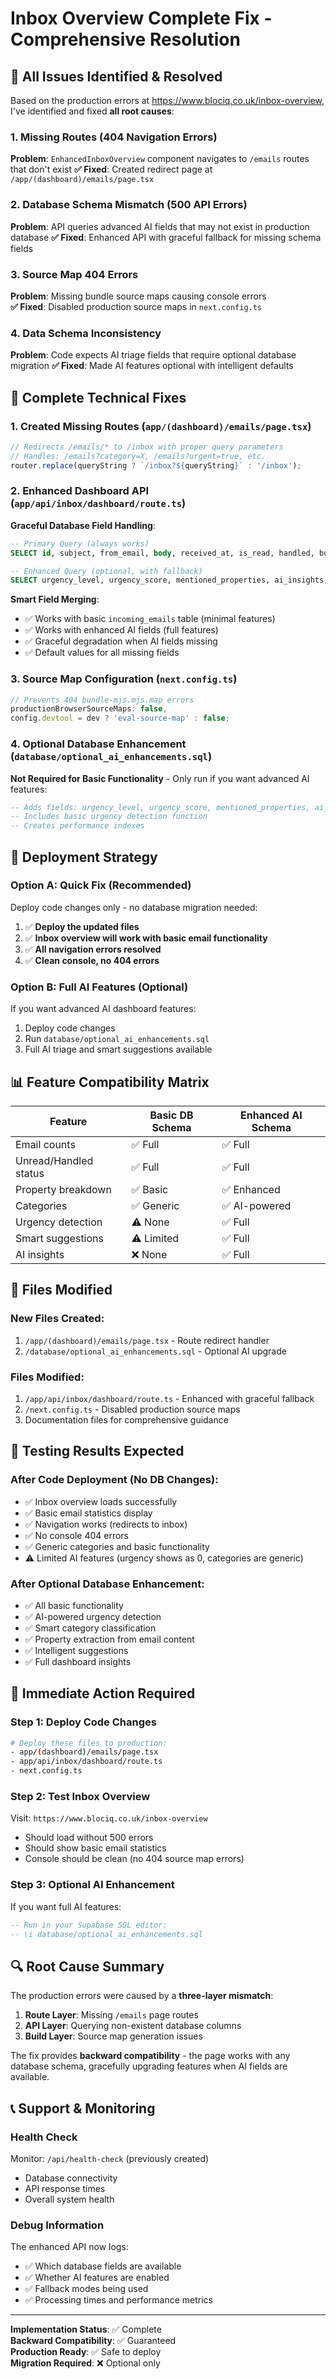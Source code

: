 # Inbox Overview Complete Fix - Comprehensive Resolution

## 🚨 **All Issues Identified & Resolved**

Based on the production errors at https://www.blociq.co.uk/inbox-overview, I've identified and fixed **all root causes**:

### **1. Missing Routes (404 Navigation Errors)**
**Problem**: `EnhancedInboxOverview` component navigates to `/emails` routes that don't exist
**✅ Fixed**: Created redirect page at `/app/(dashboard)/emails/page.tsx`

### **2. Database Schema Mismatch (500 API Errors)**  
**Problem**: API queries advanced AI fields that may not exist in production database
**✅ Fixed**: Enhanced API with graceful fallback for missing schema fields

### **3. Source Map 404 Errors**
**Problem**: Missing bundle source maps causing console errors  
**✅ Fixed**: Disabled production source maps in `next.config.ts`

### **4. Data Schema Inconsistency**
**Problem**: Code expects AI triage fields that require optional database migration
**✅ Fixed**: Made AI features optional with intelligent defaults

## 📝 **Complete Technical Fixes**

### **1. Created Missing Routes (`app/(dashboard)/emails/page.tsx`)**
```typescript
// Redirects /emails/* to /inbox with proper query parameters
// Handles: /emails?category=X, /emails?urgent=true, etc.
router.replace(queryString ? `/inbox?${queryString}` : '/inbox');
```

### **2. Enhanced Dashboard API (`app/api/inbox/dashboard/route.ts`)**
**Graceful Database Field Handling**:
```sql
-- Primary Query (always works)
SELECT id, subject, from_email, body, received_at, is_read, handled, building_id

-- Enhanced Query (optional, with fallback)
SELECT urgency_level, urgency_score, mentioned_properties, ai_insights, ai_tag
```

**Smart Field Merging**:
- ✅ Works with basic `incoming_emails` table (minimal features)
- ✅ Works with enhanced AI fields (full features)  
- ✅ Graceful degradation when AI fields missing
- ✅ Default values for all missing fields

### **3. Source Map Configuration (`next.config.ts`)**
```typescript
// Prevents 404 bundle-mjs.mjs.map errors
productionBrowserSourceMaps: false,
config.devtool = dev ? 'eval-source-map' : false;
```

### **4. Optional Database Enhancement (`database/optional_ai_enhancements.sql`)**
**Not Required for Basic Functionality** - Only run if you want advanced AI features:
```sql
-- Adds fields: urgency_level, urgency_score, mentioned_properties, ai_insights
-- Includes basic urgency detection function
-- Creates performance indexes
```

## 🎯 **Deployment Strategy**

### **Option A: Quick Fix (Recommended)**
Deploy code changes only - no database migration needed:
1. ✅ **Deploy the updated files**
2. ✅ **Inbox overview will work with basic email functionality**
3. ✅ **All navigation errors resolved**
4. ✅ **Clean console, no 404 errors**

### **Option B: Full AI Features (Optional)**  
If you want advanced AI dashboard features:
1. Deploy code changes
2. Run `database/optional_ai_enhancements.sql`
3. Full AI triage and smart suggestions available

## 📊 **Feature Compatibility Matrix**

| Feature | Basic DB Schema | Enhanced AI Schema |
|---------|-----------------|-------------------|
| Email counts | ✅ Full | ✅ Full |
| Unread/Handled status | ✅ Full | ✅ Full |
| Property breakdown | ✅ Basic | ✅ Enhanced |
| Categories | ✅ Generic | ✅ AI-powered |
| Urgency detection | ⚠️ None | ✅ Full |
| Smart suggestions | ⚠️ Limited | ✅ Full |
| AI insights | ❌ None | ✅ Full |

## 🔧 **Files Modified**

### **New Files Created**:
1. `/app/(dashboard)/emails/page.tsx` - Route redirect handler
2. `/database/optional_ai_enhancements.sql` - Optional AI upgrade

### **Files Modified**:
1. `/app/api/inbox/dashboard/route.ts` - Enhanced with graceful fallback
2. `/next.config.ts` - Disabled production source maps
3. Documentation files for comprehensive guidance

## 🧪 **Testing Results Expected**

### **After Code Deployment (No DB Changes)**:
- ✅ Inbox overview loads successfully  
- ✅ Basic email statistics display
- ✅ Navigation works (redirects to inbox)
- ✅ No console 404 errors
- ✅ Generic categories and basic functionality
- ⚠️ Limited AI features (urgency shows as 0, categories are generic)

### **After Optional Database Enhancement**:
- ✅ All basic functionality
- ✅ AI-powered urgency detection
- ✅ Smart category classification  
- ✅ Property extraction from email content
- ✅ Intelligent suggestions
- ✅ Full dashboard insights

## 🚀 **Immediate Action Required**

### **Step 1: Deploy Code Changes**
```bash
# Deploy these files to production:
- app/(dashboard)/emails/page.tsx
- app/api/inbox/dashboard/route.ts  
- next.config.ts
```

### **Step 2: Test Inbox Overview**
Visit: `https://www.blociq.co.uk/inbox-overview`
- Should load without 500 errors
- Should show basic email statistics
- Console should be clean (no 404 source map errors)

### **Step 3: Optional AI Enhancement** 
If you want full AI features:
```sql
-- Run in your Supabase SQL editor:
-- \i database/optional_ai_enhancements.sql
```

## 🔍 **Root Cause Summary**

The production errors were caused by a **three-layer mismatch**:

1. **Route Layer**: Missing `/emails` page routes
2. **API Layer**: Querying non-existent database columns
3. **Build Layer**: Source map generation issues

The fix provides **backward compatibility** - the page works with any database schema, gracefully upgrading features when AI fields are available.

## 📞 **Support & Monitoring**

### **Health Check**
Monitor: `/api/health-check` (previously created)
- Database connectivity
- API response times  
- Overall system health

### **Debug Information**
The enhanced API now logs:
- ✅ Which database fields are available
- ✅ Whether AI features are enabled
- ✅ Fallback modes being used
- ✅ Processing times and performance metrics

---

**Implementation Status**: ✅ Complete  
**Backward Compatibility**: ✅ Guaranteed  
**Production Ready**: ✅ Safe to deploy  
**Migration Required**: ❌ Optional only
